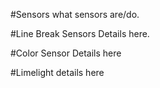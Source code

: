 #Sensors
what sensors are/do.

#Line Break Sensors
Details here.

#Color Sensor
Details here

#Limelight
details here